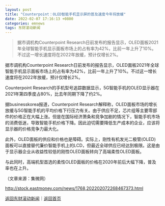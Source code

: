 ```yaml
---
layout: post
title: "Counterpoint：OLED智能手机显示屏的普及速度今年将放缓"
date: 2022-02-07 17:16:13 +0800
categories: emnews
tags: 东财滚动新闻
---
```

> 据市调机构Counterpoint Research日前发布的报告显示，OLED面板2021年全球智能手机显示面板市场上的占有率为42%，比前一年上升了10%。不过这一增长速度将在2022年放缓，预计仅增长2%。

<p>据市调机构Counterpoint Research日前发布的报告显示，OLED面板2021年全球智能手机显示面板市场上的占有率为42%，比前一年上升了10%。不过这一增长速度将在2022年放缓，预计仅增长2%。</p>
 <p>Counterpoint Research的手机型号追踪数据显示，5G智能手机的OLED显示器在2021年第四季度占80%，比去年同期下降了约2%。</p>
 <p>据businesskorea报道，Counterpoint Research解释称，OLED面板市场的增长放缓与5G智能手机的平均价格下行压力有关。由于供应不足，芯片组等主要零部件的价格正在大幅上涨。但是在国际经济萧条和竞争加剧的情况下，智能手机市场的消费低迷，导致智能手机价格下降。因此迫切需要降低生产成本的企业，应该将显示器的价格竞争力最大化。</p>
 <p>此外，OLED面板的供应和价格也是障碍。实际上，刚性有机发光二极管(OLED)面板可以直接替代廉价智能手机上的LCD，但最近全球供应已经达到极限。这是由于显示器企业从收益性较低的刚性OLED面板转向了高端柔性OLED面板。</p>
 <p>与此同时，高端机型首选的柔性OLED面板的价格在2020年前后大幅下降，普及率也在上升。</p><p class="em_media">（文章来源：集微网）</p>

<http://stock.eastmoney.com/news/1768,202202072268467373.html>

[返回东财滚动新闻](//finews.withounder.com/emnews/)｜[返回首页](//finews.withounder.com/)